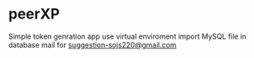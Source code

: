 # peerXP
Simple token genration app
use virtual enviroment
import MySQL file in database
mail for suggestion-sojs220@gmail.com
